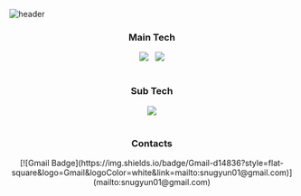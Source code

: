 ![header](https://capsule-render.vercel.app/api?type=slice&height=170&color=1d4e89&section=header&text=JiwooKim&fontSize=60&fontColor=f5fcff&fontAlign=80&fontAlignY=30&rotate=12)

<h3 align="center">Main Tech</h3>

<div align=center>
	<img src="https://img.shields.io/badge/Java-003796?style=flat-square&logo=Java&logoColor=white"/></a>&nbsp; &nbsp;<img src="https://img.shields.io/badge/Spring%20Boot-6db33f?style=flat-square&logo=Spring&logoColor=white"/></a>

</div>
 
<br>

<h3 align="center">Sub Tech</h3>

<div align=center>
	<img src="https://img.shields.io/badge/Python-00599C?style=flat-square&logo=Python&logoColor=white"/></a>
</div>

<br>

<h3 align="center">Contacts</h3>

<div align=center>
	 [![Gmail Badge](https://img.shields.io/badge/Gmail-d14836?style=flat-square&logo=Gmail&logoColor=white&link=mailto:snugyun01@gmail.com)](mailto:snugyun01@gmail.com)
</div>
